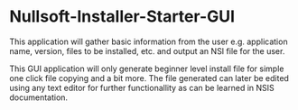 # Nullsoft-Installer-Starter-GUI
This application will gather basic information from the user e.g. application name, version, files to be installed, etc.
and output an NSI file for the user.

This GUI application will only generate beginner level install file for simple one click file copying and a bit more.
The file generated can later be edited using any text editor for further functionallity as can be learned in NSIS documentation.
